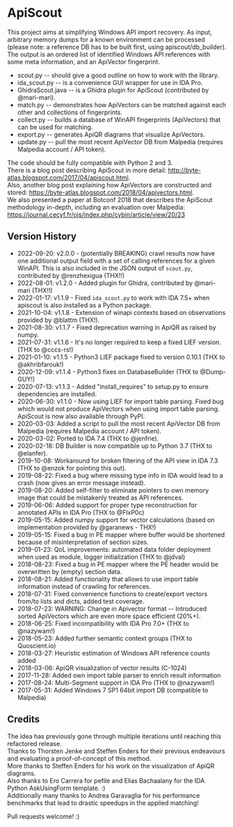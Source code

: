 # ApiScout

This project aims at simplifying Windows API import recovery.
As input, arbitrary memory dumps for a known environment can be processed (please note: a reference DB has to be built first, using apiscout/db_builder).  
The output is an ordered list of identified Windows API references with some meta information, and an ApiVector fingerprint.  

* scout.py -- should give a good outline on how to work with the library.  
* ida_scout.py -- is a convenience GUI wrapper for use in IDA Pro.  
* GhidraScout.java -- is a Ghidra plugin for ApiScout (contributed by @mari-mari).
* match.py -- demonstrates how ApiVectors can be matched against each other and collections of fingerprints.  
* collect.py -- builds a database of WinAPI fingerprints (ApiVectors) that can be used for matching.  
* export.py -- generates ApiQR diagrams that visualize ApiVectors.  
* update.py -- pull the most recent ApiVector DB from Malpedia (requires Malpedia account / API token).  

The code should be fully compatible with Python 2 and 3.  
There is a blog post describing ApiScout in more detail: http://byte-atlas.blogspot.com/2017/04/apiscout.html.  
Also, another blog post explaining how ApiVectors are constructed and stored: https://byte-atlas.blogspot.com/2018/04/apivectors.html.  
We also presented a paper at Botconf 2018 that describes the ApiScout methodology in-depth, including an evaluation over Malpedia: https://journal.cecyf.fr/ojs/index.php/cybin/article/view/20/23  

## Version History

 * 2022-09-20: v2.0.0 - (potentially BREAKING) crawl results now have one additional output field with a set of calling references for a given WinAPI. This is also included in the JSON output of `scout.py`, contributed by @renzhexigua (THX!!)
 * 2022-08-01: v1.2.0 - Added plugin for Ghidra, contributed by @mari-mari (THX!!)
 * 2022-01-17: v1.1.9 - Fixed `ida_scout.py` to work with IDA 7.5+ when apiscout is also installed as a Python package.
 * 2021-10-04: v1.1.8 - Extension of winapi contexts based on observations provided by @blattm (THX!).
 * 2021-08-30: v1.1.7 - Fixed deprecation warning in ApiQR as raised by numpy.
 * 2021-07-31: v1.1.6 - It's no longer required to keep a fixed LIEF version. (THX to @cccs-rs!)
 * 2021-01-10: v1.1.5 - Python3 LIEF package fixed to version 0.10.1 (THX to @akhribfarouk!)
 * 2020-12-09: v1.1.4 - Python3 fixes on DatabaseBuilder (THX to @Dump-GUY!)
 * 2020-07-13: v1.1.3 - Added "install_requires" to setup.py to ensure dependencies are installed.
 * 2020-06-30: v1.1.0 - Now using LIEF for import table parsing. Fixed bug which would not produce ApiVectors when using import table parsing. ApiScout is now also available through PyPI.
 * 2020-03-03: Added a script to pull the most recent ApiVector DB from Malpedia (requires Malpedia account / API token).
 * 2020-03-02: Ported to IDA 7.4 (THX to @jenfrie).
 * 2020-02-18: DB Builder is now compatible up to Python 3.7 (THX to @elanfer).
 * 2019-10-08: Workaround for broken filtering of the API view in IDA 7.3 (THX to @enzok for pointing this out).
 * 2019-08-22: Fixed a bug where missing type info in IDA would lead to a crash (now gives an error message instead).
 * 2019-08-20: Added self-filter to eliminate pointers to own memory image that could be mistakenly treated as API references.
 * 2019-06-06: Added support for proper type reconstruction for annotated APIs in IDA Pro (THX to @FlxP0c)
 * 2019-05-15: Added numpy support for vector calculations (based on implementation provided by @garanews - THX!)
 * 2019-05-15: Fixed a bug in PE mapper where buffer would be shortened because of misinterpretation of section sizes.
 * 2019-01-23: QoL improvements: automated data folder deployment when used as module, logger initialization (THX to @jdval)
 * 2018-08-23: Fixed a bug in PE mapper where the PE header would be overwritten by (empty) section data.
 * 2018-08-21: Added functionality that allows to use import table information instead of crawling for references.
 * 2018-07-31: Fixed convenience functions to create/export vectors from/to lists and dicts, added test coverage.
 * 2018-07-23: WARNING: Change in Apivector format -- Introduced sorted ApiVectors which are even more space efficient (20%+).
 * 2018-06-25: Fixed incompatibility with IDA Pro 7.0+ (THX to @nazywam!)
 * 2018-05-23: Added further semantic context groups (THX to Quoscient.io)
 * 2018-03-27: Heuristic estimation of Windows API reference counts added
 * 2018-03-06: ApiQR visualization of vector results (C-1024)
 * 2017-11-28: Added own import table parser to enrich result information
 * 2017-08-24: Multi-Segment support in IDA Pro (THX to @nazywam!)
 * 2017-05-31: Added Windows 7 SP1 64bit import DB (compatible to Malpedia)

## Credits

The idea has previously gone through multiple iterations until reaching this refactored release.  
Thanks to Thorsten Jenke and Steffen Enders for their previous endeavours and evaluating a proof-of-concept of this method.  
More thanks to Steffen Enders for his work on the visualization of ApiQR diagrams.  
Also thanks to Ero Carrera for pefile and Elias Bachaalany for the IDA Python AskUsingForm template. :)  
Additionally many thanks to Andrea Garavaglia for his performance benchmarks that lead to drastic speedups in the applied matching!  


Pull requests welcome! :)
